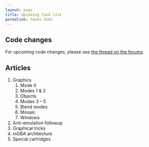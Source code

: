 ```yaml
---
layout: page
title: Upcoming Task List
permalink: tasks.html
---
```

Code changes
------------

For upcoming code changes, please see [the thread on the forums](https://forums.mgba.io/showthread.php?tid=3).

Articles
--------

1. Graphics
    1. Mode 0
    1. Modes 1 &amp; 2
    1. Objects
    1. Modes 3 &ndash; 5
    1. Blend modes
    1. Mosaic
    1. Windows
1. Anti-emulation followup
1. Graphical tricks
1. mGBA architecture
1. Special cartridges
